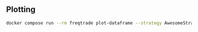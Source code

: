 ## Plotting
```bash
docker compose run --rm freqtrade plot-dataframe --strategy AwesomeStrategy -p BTC/ETH --timerange=20180801-20180805
```